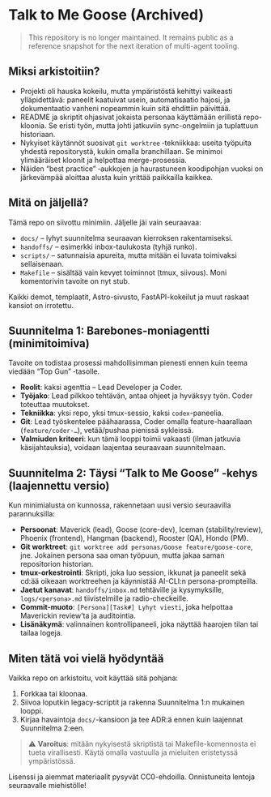 # Talk to Me Goose (Archived)

> This repository is no longer maintained. It remains public as a reference snapshot for the next iteration of multi-agent tooling.

## Miksi arkistoitiin?
- Projekti oli hauska kokeilu, mutta ympäristöstä kehittyi vaikeasti ylläpidettävä: paneelit kaatuivat usein, automatisaatio hajosi, ja dokumentaatio vanheni nopeammin kuin sitä ehdittiin päivittää.
- README ja skriptit ohjasivat jokaista personaa käyttämään erillistä repo-kloonia. Se eristi työn, mutta johti jatkuviin sync-ongelmiin ja tuplattuun historiaan.
- Nykyiset käytännöt suosivat `git worktree` ‑tekniikkaa: useita työpuita yhdestä repositorystä, kukin omalla branchillaan. Se minimoi ylimääräiset kloonit ja helpottaa merge-prosessia.
- Näiden “best practice” ‑aukkojen ja haurastuneen koodipohjan vuoksi on järkevämpää aloittaa alusta kuin yrittää paikkailla kaikkea.

## Mitä on jäljellä?
Tämä repo on siivottu minimiin. Jäljelle jäi vain seuraavaa:
- `docs/` – lyhyt suunnitelma seuraavan kierroksen rakentamiseksi.
- `handoffs/` – esimerkki inbox-taulukosta (tyhjä runko).
- `scripts/` – satunnaisia apureita, mutta mitään ei luvata toimivaksi sellaisenaan.
- `Makefile` – sisältää vain kevyet toiminnot (tmux, siivous). Moni komentorivin tavoite on nyt stub.

Kaikki demot, templaatit, Astro-sivusto, FastAPI-kokeilut ja muut raskaat kansiot on irrotettu.

## Suunnitelma 1: Barebones-moniagentti (minimitoimiva)
Tavoite on todistaa prosessi mahdollisimman pienesti ennen kuin teema viedään “Top Gun” ‑tasolle.

- **Roolit**: kaksi agenttia – Lead Developer ja Coder.
- **Työjako**: Lead pilkkoo tehtävän, antaa ohjeet ja hyväksyy työn. Coder toteuttaa muutokset.
- **Tekniikka**: yksi repo, yksi tmux-sessio, kaksi `codex`-paneelia.
- **Git**: Lead työskentelee päähaarassa, Coder omalla feature-haarallaan (`feature/coder-…`), vetää/pushaa pienissä sykleissä.
- **Valmiuden kriteeri**: kun tämä looppi toimii vakaasti (ilman jatkuvia käsijahtauksia), voidaan laajentaa seuraavaan suunnitelmaan.

## Suunnitelma 2: Täysi “Talk to Me Goose” ‑kehys (laajennettu versio)
Kun minimialusta on kunnossa, rakennetaan uusi versio seuraavilla parannuksilla:

- **Persoonat**: Maverick (lead), Goose (core-dev), Iceman (stability/review), Phoenix (frontend), Hangman (backend), Rooster (QA), Hondo (PM).
- **Git worktreet**: `git worktree add personas/Goose feature/goose-core`, jne. Jokainen persona saa oman työpuun, mutta jakaa saman repositorion historian.
- **tmux-orkestrointi**: Skripti, joka luo session, ikkunat ja paneelit sekä cd:ää oikeaan worktreehen ja käynnistää AI-CLI:n persona-prompteilla.
- **Jaetut kanavat**: `handoffs/inbox.md` tehtäville ja kysymyksille, `logs/<persona>.md` tiivistelmille ja radio-checkeille.
- **Commit-muoto**: `[Persona][Task#] Lyhyt viesti`, joka helpottaa Maverickin review’ta ja auditointia.
- **Lisänäkymä**: valinnainen kontrollipaneeli, joka näyttää haarojen tilan tai tailaa logeja.

## Miten tätä voi vielä hyödyntää
Vaikka repo on arkistoitu, voit käyttää sitä pohjana:

1. Forkkaa tai kloonaa.
2. Siivoa loputkin legacy-scriptit ja rakenna Suunnitelma 1:n mukainen looppi.
3. Kirjaa havaintoja `docs/`-kansioon ja tee ADR:ä ennen kuin laajennat Suunnitelma 2:een.

> ⚠️ **Varoitus**: mitään nykyisestä skriptistä tai Makefile-komennosta ei tueta virallisesti. Käytä omalla vastuulla ja mieluiten eristetyssä ympäristössä.

Lisenssi ja aiemmat materiaalit pysyvät CC0-ehdoilla. Onnistuneita lentoja seuraavalle miehistölle!
